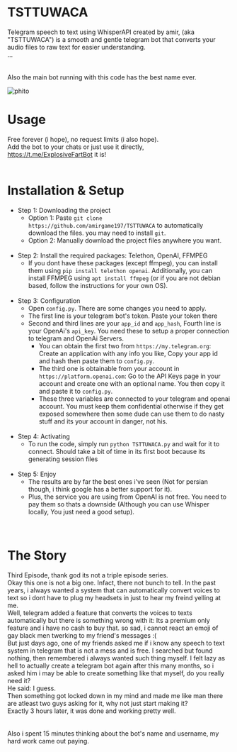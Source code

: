 # TSTTUWACA
Telegram speech to text using WhisperAPI created by amir, (aka "TSTTUWACA") is a smooth and gentle telegram bot that converts your audio files to raw text for easier understanding.<br>
...<br>
<br>
<br>
Also the main bot running with this code has the best name ever.<br>

![phito](https://github.com/user-attachments/assets/b333f06f-b121-48a2-9a02-04914d7d09e1)
<br>
# Usage
Free forever (i hope), no request limits (i also hope).<br>
Add the bot to your chats or just use it directly, https://t.me/ExplosiveFartBot it is!
<br>
<br>
# Installation & Setup
* Step 1: Downloading the project<br>
  * Option 1: Paste `git clone https://github.com/amirgame197/TSTTUWACA` to automatically download the files. you may need to install `git`.<br>
  * Option 2: Manually download the project files anywhere you want.<br>
  <br>
* Step 2: Install the required packages: Telethon, OpenAI, FFMPEG
  * If you dont have these packages (except ffmpeg), you can install them using `pip install telethon openai`. Additionally, you can install FFMPEG using `apt install ffmpeg` (or if you are not debian based, follow the instructions for your own OS).
  <br>
* Step 3: Configuration
  * Open `config.py`. There are some changes you need to apply.
  * The first line is your telegram bot's token. Paste your token there
  * Second and third lines are your `app_id` and `app_hash`, Fourth line is your OpenAi's `api_key`. You need these to setup a proper connection to telegram and OpenAi Servers.
    * You can obtain the first two from `https://my.telegram.org`: Create an application with any info you like, Copy your app id and hash then paste them to `config.py`.
    * The third one is obtainable from your account in `https://platform.openai.com`: Go to the API Keys page in your account and create one with an optional name. You then copy it and paste it to `config.py`.
    * These three variables are connected to your telegram and openai account. You must keep them confidential otherwise if they get exposed somewhere then some dude can use them to do nasty stuff and its your account in danger, not his.
  <br>
* Step 4: Activating
  * To run the code, simply run `python TSTTUWACA.py` and wait for it to connect. Should take a bit of time in its first boot because its generating session files
  <br>
* Step 5: Enjoy
  * The results are by far the best ones i've seen (Not for persian though, i think google has a better support for it).
  * Plus, the service you are using from OpenAI is not free. You need to pay them so thats a downside (Although you can use Whisper locally, You just need a good setup).
  <br>
  <br>
# The Story
Third Episode, thank god its not a triple episode series.<br>
Okay this one is not a big one. Infact, there not bunch to tell. In the past years, i always wanted a system that can automatically convert voices to text so i dont have to plug my headsets in just to hear my freind yelling at me.<br>
Well, telegram added a feature that converts the voices to texts automatically but there is something wrong with it: Its a premium only feature and i have no cash to buy that. so sad, i cannot react an emoji of gay black men twerking to my friend's messages :(<br>
But just days ago, one of my friends asked me if i know any speech to text system in telegram that is not a mess and is free. I searched but found nothing, then remembered i always wanted such thing myself. I felt lazy as hell to actually create a telegram bot again after this many months, so i asked him i may be able to create something like that myself, do you really need it?<br>
He said: I guess.<br>
Then something got locked down in my mind and made me like man there are atleast two guys asking for it, why not just start making it?<br>
Exactly 3 hours later, it was done and working pretty well.<br>
<br>
<br>
Also i spent 15 minutes thinking about the bot's name and username, my hard work came out paying.
